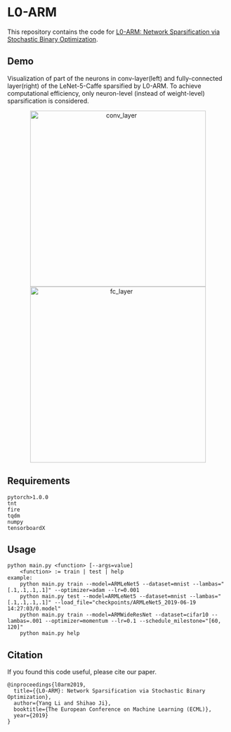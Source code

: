 # L0-ARM

This repository contains the code for [L0-ARM: Network Sparsification via Stochastic Binary Optimization](https://arxiv.org/abs/1904.04432).

## Demo
Visualization of part of the neurons in conv-layer(left) and fully-connected layer(right) of the LeNet-5-Caffe sparsified by L0-ARM. To achieve computational efficiency, only neuron-level (instead of weight-level) sparsification is considered. 

<p align="center">
    <img height="400" alt="conv_layer" src="https://github.com/leo-yangli/l0-arm/blob/master/conv_layer.gif?raw=true"/>
    <img height="400" alt="fc_layer" src="https://github.com/leo-yangli/l0-arm/blob/master/fc_layer.gif?raw=true"/>
</p>

## Requirements
    pytorch>1.0.0
    tnt
    fire
    tqdm
    numpy
    tensorboardX

## Usage
    python main.py <function> [--args=value]
        <function> := train | test | help
    example: 
        python main.py train --model=ARMLeNet5 --dataset=mnist --lambas="[.1,.1,.1,.1]" --optimizer=adam --lr=0.001
        python main.py test --model=ARMLeNet5 --dataset=mnist --lambas="[.1,.1,.1,.1]" --load_file="checkpoints/ARMLeNet5_2019-06-19 14:27:03/0.model"
        python main.py train --model=ARMWideResNet --dataset=cifar10 --lambas=.001 --optimizer=momentum --lr=0.1 --schedule_milestone="[60, 120]"
        python main.py help
        
## Citation
If you found this code useful, please cite our paper.

    @inproceedings{l0arm2019,
      title={{L0-ARM}: Network Sparsification via Stochastic Binary Optimization},
      author={Yang Li and Shihao Ji},
      booktitle={The European Conference on Machine Learning (ECML)},
      year={2019}
    }
